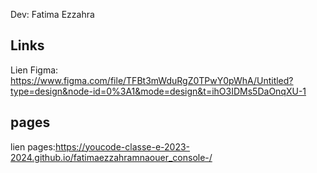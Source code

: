 Dev: Fatima Ezzahra

## Links
Lien Figma: https://www.figma.com/file/TFBt3mWduRgZ0TPwY0pWhA/Untitled?type=design&node-id=0%3A1&mode=design&t=ihO3IDMs5DaOnqXU-1
## pages
lien pages:https://youcode-classe-e-2023-2024.github.io/fatimaezzahramnaouer_console-/
